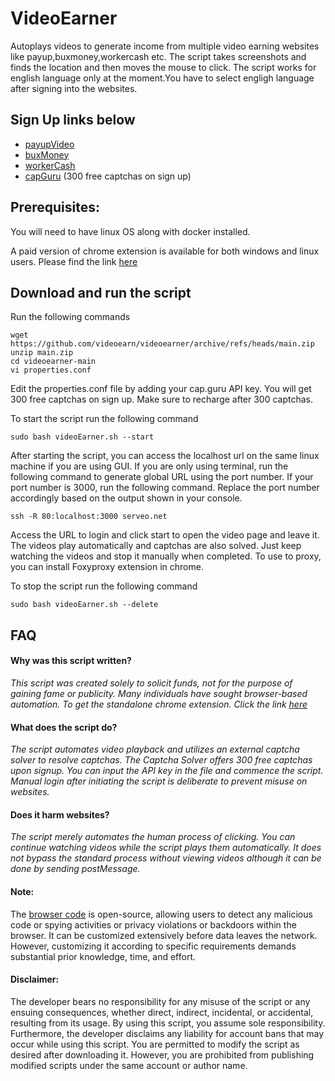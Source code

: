 # VideoEarner
Autoplays videos to generate income from multiple video earning websites like payup,buxmoney,workercash etc.
The script takes screenshots and finds the location and then moves the mouse to click. 
The script works for english language only at the moment.You have to select engligh language after signing into the websites.

## Sign Up links below
* [payupVideo](http://tinyurl.com/w4eeuthv)
* [buxMoney](http://tinyurl.com/2pseckza)
* [workerCash](http://tinyurl.com/2s48yyp6)
* [capGuru](http://tinyurl.com/yp2uz7km) (300 free captchas on sign up)

## Prerequisites:
You will need to have linux OS along with docker installed.

A paid version of chrome extension is available for both windows and linux users.  Please find the link [here](http://tinyurl.com/yckhaf3d)


## Download and run the script
Run the following commands
```
wget https://github.com/videoearn/videoearner/archive/refs/heads/main.zip
unzip main.zip
cd videoearner-main
vi properties.conf
```
Edit the properties.conf file by adding your cap.guru API key. 
You will get 300 free captchas on sign up. Make sure to recharge after 300 captchas.

To start the script run the following command
```
sudo bash videoEarner.sh --start
```

After starting the script, you can access the localhost url on the same linux machine if you are using GUI.
If you are only using terminal, run the following command to generate global URL using the port number.
If your port number is 3000, run the following command. Replace the port number accordingly based on the output shown in your console.

```
ssh -R 80:localhost:3000 serveo.net 
```
Access the URL to login and click start to open the video page and leave it. 
The videos play automatically and captchas are also solved. 
Just keep watching the videos and stop it manually when completed. 
To use to proxy, you can install Foxyproxy extension in chrome.

To stop the script run the following command
```
sudo bash videoEarner.sh --delete
```

## FAQ

#### Why was this script written?
*This script was created solely to solicit funds, not for the purpose of gaining fame or publicity.
Many individuals have sought browser-based automation.
To get the standalone chrome extension. Click the link [here](http://tinyurl.com/yckhaf3d)*

#### What does the script do?
*The script automates video playback and utilizes an external captcha solver to resolve captchas. 
The Captcha Solver offers 300 free captchas upon signup. You can input the API key in the file and commence the script.
Manual login after initiating the script is deliberate to prevent misuse on websites.*

#### Does it harm websites?
*The script merely automates the human process of clicking.
You can continue watching videos while the script plays them automatically.
It does not bypass the standard process without viewing videos although it can be done by sending postMessage.*

#### Note:
The [browser code](https://github.com/chromium/chromium) is open-source, allowing users to detect any malicious code or spying activities or privacy violations or backdoors within the browser. It can be customized extensively before data leaves the network. However, customizing it according to specific requirements demands substantial prior knowledge, time, and effort.

#### Disclaimer:
The developer bears no responsibility for any misuse of the script or any ensuing consequences, whether direct, indirect, incidental, or accidental, resulting from its usage. By using this script, you assume sole responsibility. Furthermore, the developer disclaims any liability for account bans that may occur while using this script. You are permitted to modify the script as desired after downloading it. However, you are prohibited from publishing modified scripts under the same account or author name.










